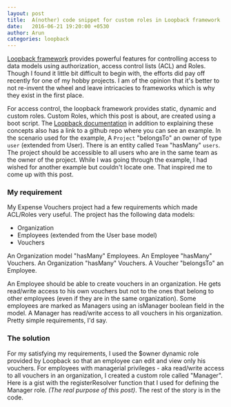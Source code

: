 ```yaml
---
layout: post
title:  A(nother) code snippet for custom roles in Loopback framework
date:   2016-06-21 19:20:00 +0530
author: Arun
categories: loopback
---
```

[Loopback framework](https://strongloop.com/node-js/loopback-framework/) provides powerful features for controlling access to data models using authorization, access control lists (ACL) and Roles. Though I
found it little bit difficult to begin with, the efforts did pay off recently for one of my hobby projects. I am of the opinion that it's better to not re-invent
 the wheel and leave intricacies to frameworks which is why they exist in the first place.

For access control, the loopback framework provides static, dynamic and custom roles. Custom Roles, which this post is about, are created using a boot script.
The [Loopback documentation](https://docs.strongloop.com/display/public/LB/Defining+and+using+roles) in addition to explaining these concepts also has a link
to a github repo where you can see an example. In the scenario used for the example, A `Project` "belongsTo" an owner of type `user` (extended from User).
 There is an entity called `Team` "hasMany" `users`. The project should be accessible to all users
 who are in the same team as the owner of the project. While I was going through the example, I had wished for another example but couldn't locate one.
 That inspired me to come up with this post.

### My requirement
My Expense Vouchers project had a few requirements which made ACL/Roles very useful. The project has the
following data models:

  * Organization
  * Employees (extended from the User base model)
  * Vouchers

An Organization model "hasMany" Employees. An Employee "hasMany" Vouchers. An Organization "hasMany"
Vouchers. A Voucher "belongsTo" an Employee.

An Employee should be able to create vouchers in an
organization. He gets read/write access to his own vouchers but not to the ones that belong to other
employees (even if they are in the same organization). Some employees are marked as Managers using an
isManager boolean field in the model. A Manager has read/write access to all vouchers in his organization.
Pretty simple requirements, I'd say.

### The solution
For my satisfying my requirements, I used the $owner dynamic role provided by Loopback so that an employee
can edit and view only his vouchers. For employees with managerial privileges - aka read/write access to all vouchers in an organization,
I created a custom role called "Manager". Here is a gist with the registerResolver function that I used for
defining the Manager role. *(The real purpose of this post)*. The rest of the story is in the code.

<script src="https://gist.github.com/arunkutty/86dc5dbb36f7f1cf402594330c0b26b7.js"></script>
